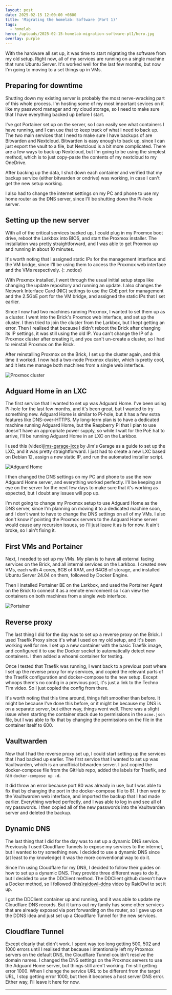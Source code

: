 ```yaml
---
layout: post
date: 2025-02-15 12:00:00 +0800
title: 'Migrating the homelab: Software (Part 1)'
tags:
  - homelab
hero: /uploads/2025-02-15-homelab-migration-software-pt1/hero.jpg
overlay: purple
---
```


With the hardware all set up, it was time to start migrating the software from my old setup. Right now, all of my services are running on a single machine that runs Ubuntu Server. It's worked well for the last few months, but now I'm going to moving to a set things up in VMs.

## Preparing for downtime

Shutting down my existing server is probably the most nerve-wracking part of this whole process. I'm hosting some of my most important sevices on it like my password manager and my cloud storage, so I need to make sure that I have everything backed up before I start.

I've got Portainer set up on the server, so I can easily see what containers I have running, and I can use that to keep track of what I need to back up. The two main services that I need to make sure I have backups of are Bitwarden and Nextcloud. Bitwarden is easy enough to back up, since I can just export the vault to a file, but Nextcloud is a bit more complicated. There are a few ways to back up Nextcloud, but I'm going to be using the simplest method, which is to just copy-paste the contents of my nextcloud to my OneDrive.

After backing up the data, I shut down each container and verified that my backup service (either bitwarden or ondrive) was working, in case I can't get the new setup working.

I also had to change the internet settings on my PC and phone to use my home router as the DNS server, since I'll be shutting down the Pi-hole server.

## Setting up the new server

With all of the critical services backed up, I could plug in my Proxmox boot drive, reboot the Larkbox into BIOS, and start the Proxmox installer. The installation was pretty straightforward, and I was able to get Proxmox up and running in about 10 minutes.

It's worth noting that I assigned static IPs for the management interface and the VM bridge, since I'll be using them to access the Proxmox web interface and the VMs respectively.
{: .notice}

With Proxmox installed, I went through the usual initial setup steps like changing the update repository and running an update. I also changes the Network Interface Card (NIC) settings to use the GbE port for management and the 2.5GbE port for the VM bridge, and assigned the static IPs that I set earlier.

Since I now had two machines running Proxmox, I wanted to set them up as a cluster. I went into the Brick's Proxmox web interface, and set up the cluster. I then tried to join the cluster from the Larkbox, but I kept getting an error. Then I realised that because I didn't reboot the Brick after changing its IP settings, it was still using the old IP. You can't change the IP of a Proxmox cluster after creating it, and you can't un-create a cluster, so I had to reinstall Proxmox on the Brick.

After reinstalling Proxmox on the Brick, I set up the cluster again, and this time it worked. I now had a two-node Proxmox cluster, which is pretty cool, and it lets me manage both machines from a single web interface.

![Proxmox cluster](/uploads/2025-02-15-homelab-migration-software-pt1/1-proxmox-cluster.png)

## Adguard Home in an LXC

The first service that I wanted to set up was Adguard Home. I've been using Pi-hole for the last few months, and it's been great, but I wanted to try something new. Adguard Home is similar to Pi-hole, but it has a few extra features like DNS-over-HTTPS. My long-term plan is to have a dedicated machine running Adguard Home, but the Raspberry Pi that I plan to use doesn't have an appropriate power supply, so while I wait for the PoE hat to arrive, I'll be running Adguard Home in an LXC on the Larkbox.

I used this (video)[jims-garage-lxcs] by Jim's Garage as a guide to set up the LXC, and it was pretty straightforward. I just had to create a new LXC based on Debian 12, assign a new static IP, and run the automated installer script. 

![Adguard Home](/uploads/2025-02-15-homelab-migration-software-pt1/2-adguard-home.png)

I then changed the DNS settings on my PC and phone to use the new Adguard Home server, and everything worked perfectly. I'll be keeping an eye on the server for the next few days to make sure that it's working as expected, but I doubt any issues will pop up.

I'm not going to change my Proxmox setup to use Adguard Home as the DNS server, since I'm planning on moving it to a dedicated machine soon, and I don't want to have to change the DNS settings on all of my VMs. I also don't know if pointing the Proxmox servers to the Adguard Home server would cause any recursion issues, so I'll just leave it as is for now. It ain't broke, so I ain't fixing it.

## First VMs and Portainer

Next, I needed to set up my VMs. My plan is to have all external facing services on the Brick, and all internal services on the Larkbox. I created new VMs, each with 4 cores, 8GB of RAM, and 64GB of storage, and installed Ubuntu Server 24.04 on them, followed by Docker Engine. 

Then I installed Portainer BE on the Larkbox, and used the Portainer Agent on the Brick to connect it as a remote environment so I can view the containers on both machines from a single web interface.

![Portainer](/uploads/2025-02-15-homelab-migration-software-pt1/3-portainer.png)

## Reverse proxy

The last thing I did for the day was to set up a reverse proxy on the Brick. I used Traefik Proxy since it's what I used on my old setup, and it's been working well for me. I set up a new container with the basic Traefik image, and configured it to use the Docker socket to automatically detect new containers. I then added a whoami container for testing.

Once I tested that Traefik was running, I went back to a previous post where I set up the reverse proxy for my services, and copied the relevant parts of the Traefik configuration and docker-compose to the new setup. Except whoops there's no config in a previous post, it's just a link to the Techno Tim video. So I just copied the config from there.

It's worth noting that this time around, things felt smoother than before. It might be because I've done this before, or it might be because my DNS is on a separate server, but either way, things went well. There was a slight issue when starting the container stack due to permissions in the `acme.json` file, but I was able to fix that by changing the permissions on the file in the container itself to 600.

## Vaultwarden

Now that I had the reverse proxy set up, I could start setting up the services that I had backed up earlier. The first service that I wanted to set up was Vaultwarden, which is an unofficial bitwarden server. I just copied the docker-compose file from the GitHub repo, added the labels for Traefik, and ran `docker-compose up -d`.

It did throw an error because port 80 was already in use, but I was able to fix that by changing the port in the docker-compose file to 81. I then went to the Vaultwarden web interface, and imported the backup that I had made earlier. Everything worked perfectly, and I was able to log in and see all of my passwords. I then copied all of the new passwords into the Vaultwarden server and deleted the backup.

## Dynamic DNS

The last thing that I did for the day was to set up a dynamic DNS service. Previously I used Cloudflare Tunnels to expose my services to the internet, but I wanted to try something new. I decided to use a dynamic DNS since (at least to my knowledge) it was the more conventional way to do it.

Since I'm using Cloudflare for my DNS, I decided to follow their guides on how to set up a dynamic DNS. They provide three different ways to do it, but I decided to use the DDClient method. The DDClient github doesn't have a Docker method, so I followed (this)[raidowl-ddns] video by RaidOwl to set it up.

I got the DDClient container up and running, and it was able to update my Cloudflare DNS records. But it turns out my family has some other services that are already exposed via port forwarding on the router, so I gave up on the DDNS idea and just set up a Cloudflare Tunnel for the new services.

## Cloudflare Tunnel

Except clearly that didn't work. I spent way too long getting 500, 502 and 1000 errors until I realised that because I intentionally left my Proxmox servers on the default DNS, the Cloudflare Tunnel couldn't resolve the domain names. I changed the DNS settings on the Proxmox servers to use the Adguard Home server, but things still aren't working. I'm still getting error 1000. When I change the service URL to be different from the target URL, I stop getting error 1000, but then it becomes a host server DNS error. Either way, I'll leave it here for now.

<hr>

[jims-garage-lxcs]: https://www.youtube.com/watch?v=xKhWRMj5Nrc
[raidowl-ddns]: https://www.youtube.com/watch?v=gy3Prekt6u8
